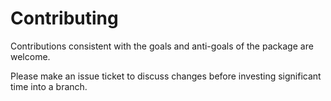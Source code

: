 # Contributing

Contributions consistent with the goals and anti-goals of the package are welcome.

Please make an issue ticket to discuss changes before investing significant time into a branch.
